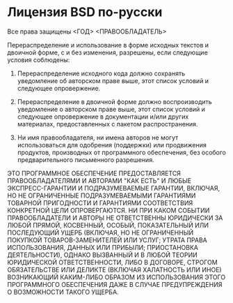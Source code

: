 # Лицензия BSD по-русски #

Все права защищены <ГОД> <ПРАВООБЛАДАТЕЛЬ>

Перераспределение и использование в форме исходных текстов и двоичной форме, с и без
изменения, разрешены, если следующие условия соблюдены:

1. Перераспределение исходного кода должно сохранять уведомление об авторском праве
выше, этот список условий и следующее опровержение.

2. Перераспределение в двоичной форме должно воспроизводить уведомление о авторском
праве выше, этот список условий и следующее опровержение в документации и/или других
материалах, предоставленных с пакетом распространения.

3. Ни имя правообладателя, ни имена авторов не могут использоваться для одобрения
(поддержки) или продвижения продуктов, производных от программного обеспечения, без
особого предварительного письменного разрешения.
 
ЭТО ПРОГРАММНОЕ ОБЕСПЕЧЕНИЕ ПРЕДОСТАВЛЯЕТСЯ ПРАВООБЛАДАТЕЛЯМИ И АВТОРАМИ
"КАК ЕСТЬ" И ЛЮБЫЕ ЭКСПРЕСС-ГАРАНТИИ И ПОДРАЗУМЕВАЕМЫЕ ГАРАНТИИ, ВКЛЮЧАЯ, НО НЕ
ОГРАНИЧЕННЫЕ ПОДРАЗУМЕВАЕМЫМИ ГАРАНТИЯМИ ТОВАРНОЙ ПРИГОДНОСТИ И ГАРАНТИЯМИ
СООТВЕТСТВИЯ КОНКРЕТНОЙ ЦЕЛИ ОПРОВЕРГАЮТСЯ. НИ ПРИ КАКОМ СОБЫТИИ
ПРАВООБЛАДАТЕЛИ И АВТОРЫ НЕ ОТВЕТСТВЕННЫ ЮРИДИЧЕСКИ ЗА ЛЮБОЙ ПРЯМОЙ,
КОСВЕННЫЙ, ОСОБЫЙ, ПОКАЗАТЕЛЬНЫЙ ИЛИ ПОСЛЕДУЮЩИЙ УЩЕРБ (ВКЛЮЧАЯ, НО НЕ
ОГРАНИЧЕННЫЙ ПОКУПКОЙ ТОВАРОВ-ЗАМЕНИТЕЛЕЙ ИЛИ УСЛУГ; УТРАТА ПРАВА
ИСПОЛЬЗОВАНИЯ, ДАННЫХ ИЛИ ПРИБЫЛИ; ПРИОСТАНОВКА ДЕЯТЕЛЬНОСТИ), ОДНАКО
ВЫЗВАННЫЙ И В ЛЮБОЙ ТЕОРИИ ЮРИДИЧЕСКОЙ ОТВЕТСТВЕННОСТИ, ЛИБО В ДОГОВОРЕ,
СТРОГОМ ОБЯЗАТЕЛЬСТВЕ ИЛИ ДЕЛИКТЕ (ВКЛЮЧАЯ ХАЛАТНОСТЬ ИЛИ ИНОЕ) ВОЗНИКАЮЩИЙ
КАКИМ-ЛИБО ОБРАЗОМ ИЗ ИСПОЛЬЗОВАНИЯ ЭТОГО ПРОГРАММНОГО ОБЕСПЕЧЕНИЯ ДАЖЕ В
СЛУЧАЕ ПРЕДУПРЕЖДЕНИЯ О ВОЗМОЖНОСТИ ТАКОГО УЩЕРБА.
